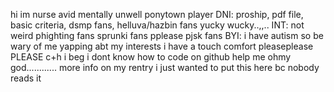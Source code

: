 hi im nurse
avid mentally unwell ponytown player
DNI:
proship, pdf file, basic criteria, dsmp fans, helluva/hazbin fans yucky wucky..,,..
INT:
not weird phighting fans
sprunki fans pplease
pjsk fans
BYI:
i have autism so be wary of me yapping abt my interests
i have a touch comfort pleaseplease PLEASE c+h i beg
i dont know how to code on github help me ohmy god............
more info on my rentry i just wanted to put this here bc nobody reads it
